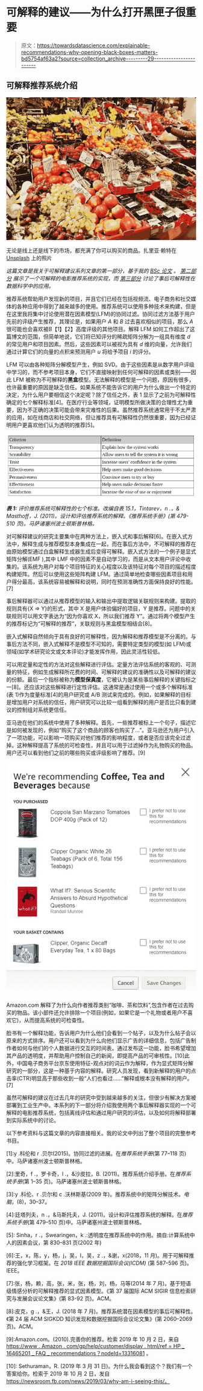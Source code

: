 # 可解释的建议——为什么打开黑匣子很重要

> 原文：<https://towardsdatascience.com/explainable-recommendations-why-opening-black-boxes-matters-bd5754af63a2?source=collection_archive---------29----------------------->

## 可解释推荐系统介绍

![](img/3016f3986b36775bd32976bdd04daaf1.png)

无论是线上还是线下的市场，都充满了你可以购买的商品。扎里亚·赖特在 [Unsplash](https://unsplash.com?utm_source=medium&utm_medium=referral) 上的照片

*这篇文章是我关于可解释建议系列文章的第一部分，基于我的* [*BSc 论文*](https://github.com/villekuosmanen/SHProject/raw/master/dissertation.pdf) *。* [*第二部分*](/how-i-implemented-explainable-movie-recommendations-using-python-7aa42a0af023) *展示了一个可解释的电影推荐系统的实现，而* [*第三部分*](/what-is-the-radical-content-problem-and-does-your-recommender-system-suffer-from-it-7fe017f9a8b1) *讨论了事后可解释性在数据科学中的应用。*

推荐系统帮助用户发现新的项目，并且它们已经在包括视频流、电子商务和社交媒体的各种应用中得到了越来越多的使用。推荐系统可以使用多种技术来构建，但是在这里我将集中讨论使用潜在因素模型(LFM)的协同过滤。协同过滤方法基于用户先前的评级产生推荐，其理论是，如果用户 *A* 和 *B* 过去喜欢相似的项目，那么 *A* 很可能也会喜欢被*B*【1】【2】高度评级的其他项目。解释 LFM 如何工作超出了这篇博文的范围，但简单地说，它们将已知评分的稀疏矩阵分解为一组具有维度 *d* 的常见用户和项目因素。然后，这些因素可以被视为具有 *d* 维的向量，允许我们通过计算它们的向量的点积来预测用户 *u* 将给予项目 *i* 的评分。

LFM 可以由各种矩阵分解模型产生，例如 SVD。由于这些因素是从数字用户评级中学习的，而不参考项目本身，它们不直接映射到任何可解释的因素或类别——因此 LFM 被称为不可解释的**黑盒**模型。无法解释的模型是一个问题，原因有很多，也许最重要的原因是缺乏信任。如果系统不能告诉它的用户为什么做出一个特定的决定，为什么用户要相信这个决定呢？除了信任之外，表 1 显示了之前为可解释性确定的七个解释标准[4]。在医疗行业等领域，证明模型所做决策的合理性尤为重要，因为不正确的决策可能会带来灾难性的后果。虽然推荐系统通常用于不太严肃的应用，如在线商店和社交网络，但让推荐具有可解释性仍然很重要，因为已经证明用户更喜欢他们认为透明的推荐[5]。

![](img/cb2f725a184c628f597a3afe066edf37.png)

***表 1:*** *评价推荐系统可解释性的七个标准。改编自表 15.1，Tintarev，n .，& Masthoff，J. (2011)。设计和评估推荐系统的解释。《推荐系统手册》(第 479-510 页)。马萨诸塞州波士顿斯普林格。*

对可解释建议的研究主要集中在两种方法上，嵌入式和事后解释[6]。在嵌入式方法中，解释生成与推荐模型本身集成在一起，而在事后方法中，不可解释的推荐在由原始模型通过白盒解释生成器生成后变得可解释。嵌入式方法的一个例子是显式矩阵分解(EMF ),其中 LMF 中的因素不是自动学习的，而是从文本用户评论中收集的。该系统为用户对每个项目特征的关心程度以及该特征对每个项目的描述程度构建矩阵。然后可以使用这些矩阵构建 LFM。通过简单地检查哪些因素项目和用户得分最高，该系统容易被解释和说明，同时在预测准确性方面保持良好的性能。[7]

事后解释器可以通过从推荐模型的输入和输出中提取逻辑关联规则来构建。提取的规则具有{X => Y}的形式，其中 X 是用户体验偏好的项目，Y 是推荐。问题中的关联规则可以用文字表达为“因为你喜欢 X，所以我们推荐 Y”。通过将两个模型产生的推荐标记为“可解释的推荐”，关联规则与黑盒模型相结合[8]。

嵌入式解释自然倾向于具有良好的可解释性，因为解释和推荐模型是不分离的。与事后方法不同，嵌入式解释不是模型不可知的，需要特定类型的模型(如 LFM)或领域(如学术研究论文或文本评论)才能发挥作用，因此灵活性较低。

可以用定量和定性的方法对这些解释进行评估。定量方法评估系统的客观的、可测量的特征，例如生成解释所花费的时间、可解释的建议的准确性以及可解释的建议的份额。最后一个指标被称为**模型保真度**，它被认为是某些事后解释的关键指标之一[8]。还应该对这些解释进行定性评估。这通常是通过使用一个或多个解释标准(表 1)作为度量标准[4]的用户研究或 A/B 测试来完成的。例如，如果解释的目标是增加用户对系统的信任，用户研究可以比较一组看到解释的用户是否比只看到建议的控制组对系统更信任。

亚马逊在他们的系统中使用了多种解释。首先，一些推荐被标上一个句子，描述它是如何被发现的，例如“购买了这个商品的顾客也购买了…”。亚马逊还为用户引入了一项功能，可以影响一项购买对他们推荐的影响程度，或者是否应该完全过滤掉。这种解释提高了系统的可检查性，并且可以用于过滤掉作为礼物购买的物品。用户还可以看到他们之前的哪些购买或评级影响了推荐。[9]

![](img/d847d6ac7568dd9e27ca4f573cfd99ad.png)

Amazon.com 解释了为什么向作者推荐类别“咖啡、茶和饮料”,包含作者在过去购买的物品。该小部件还允许排除一个项目(例如，如果它是一个礼物或者用户不喜欢它)，从而提高系统的可检查性。

脸书有一个解释功能，告诉用户为什么他们会看到一个帖子，以及为什么帖子会以原来的方式排序。用户还可以看到为什么向他们显示广告的详细信息，包括广告制作者如何与他们的个人数据进行交互的时间表。通过发布这一功能，脸书希望增加其产品的透明度，并帮助用户控制自己的新闻，即提高产品的可审核性。[10]此外，中国电子商务平台京东使用特征-观点对的词云作为解释，作为显式矩阵分解研究的一部分，这是一种基于内容的解释。研究人员发现，看到新解释的用户的点击率(CTR)明显高于那些收到一般“人们也看过……”解释或根本没有解释的用户。[7]

虽然可解释的建议在过去几年的研究中受到越来越多的关注，但很少有解决方案被部署到工业生产中。本系列的下一部分将介绍我使用两个事后解释器实现的一个可解释的电影推荐系统，包括离线评估和通过用户研究的评估，以及如何将解释部署到实际系统中的讨论。

以下参考资料与这篇文章的内容直接相关。我的论文中列出了整个项目的完整参考书目。

[1]:y .科伦和 r .贝尔(2015)。协同过滤的进展。在*推荐系统手册*(第 77–118 页)中。马萨诸塞州波士顿斯普林格。

[2]:里奇，f .，罗卡奇，l .，&沙皮拉，B. (2011)。推荐系统介绍手册。在*推荐系统手册*(第 1–35 页)。马萨诸塞州波士顿斯普林格。

[3]:y .科伦、r .贝尔和 c .沃林斯基(2009 年)。推荐系统中的矩阵分解技术。*电脑*，(8)，30–37。

[4]:廷塔列夫，n .，&马斯托夫，J. (2011)。设计和评估推荐系统的解释。在*推荐系统手册*(第 479–510 页)中。马萨诸塞州波士顿斯普林格。

[5]: Sinha，r .，Swearingen，k .:透明度在推荐系统中的作用。摘自:计算系统中人的因素会议，第 830–831 页(2002 年)

[6]:王，x，陈，y，杨，j，吴，l，吴，z .，&谢，x(2018，11 月)。用于可解释推荐的强化学习框架。在 *2018 IEEE 数据挖掘国际会议(ICDM)* (第 587–596 页)。IEEE。

[7]:张，杨，赖，高，张，米，张，杨，刘，杨，马等(2014 年 7 月)。基于短语级情感分析的可解释推荐的显式因素模型。《第 37 届国际 ACM SIGIR 信息检索研究与发展会议论文集》(第 83-92 页)。ACM。

[8]:皮克，g .，&王，J. (2018 年 7 月)。推荐系统潜在因素模型的事后可解释性。《第 24 届 ACM SIGKDD 知识发现和数据挖掘国际会议论文集》(第 2060–2069 页)。ACM。

[9]:Amazon.com。(2010).完善你的推荐。检索 2019 年 10 月 2 日，来自[https://www . Amazon . com/gp/help/customer/display . html/ref = HP _ 16465201 _ FAQ _ recommendations？nodeId=13316081](https://www.amazon.com/gp/help/customer/display.html/ref=hp_16465201_FAQ_recommendations?nodeId=13316081) 。

[10]: Sethuraman，R. (2019 年 3 月 31 日)。为什么我会看到这个？我们有一个答案给你。检索于 2019 年 10 月 2 日，发自 https://newsroom.fb.com/news/2019/03/why-am-i-seeing-this/。
